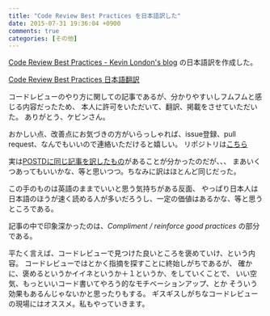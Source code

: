 ```yaml
---
title: "Code Review Best Practices を日本語訳した"
date: 2015-07-31 19:36:04 +0900
comments: true
categories: [その他]
---
```


[Code Review Best Practices - Kevin London's blog](http://kevinlondon.com/2015/05/05/code-review-best-practices.html) の日本語訳を作成した。

[Code Review Best Practices 日本語翻訳](http://pankona.github.io/CodeReviewBestPractices_JP_Translation/)

コードレビューのやり方に関しての記事であるが、分かりやすいしフムフムと感じる内容だったため、
本人に許可をいただいて、翻訳、掲載をさせていただいた。
ありがとう、ケビンさん。

おかしい点、改善点にお気づきの方がいらっしゃれば、issue登録、pull request、なんでもいいので連絡いただけると嬉しい。
リポジトリは[こちら](https://github.com/pankona/CodeReviewBestPractices_JP_Translation)

実は[POSTDに同じ記事を訳したもの](http://postd.cc/code-review-best-practices/)があることが分かったのだが、、、
まあいくつあってもいいかな、等と思いつつ。ちなみに訳はほとんど同じだった。

この手のものは英語のままでいいと思う気持ちがある反面、
やっぱり日本人は日本語のほうが速く読める人が多いだろうし、一定の価値はあるかな、等と思うところである。

記事の中で印象深かったのは、_Compliment / reinforce good practices_ の部分である。

平たく言えば、コードレビューで見つけた良いところを褒めていけ、という内容。
コードレビューではとかく指摘を探すことに終始しがちであるが、
確かに、褒めるというかイイネというか＋１というか、をしていくことで、
いい空気、もっといいコード書いてやろう的なモチベーションアップ、とか そういう効果もあるんじゃないかと思ったりもする。
ギスギスしがちなコードレビューの現場にはオススメ。私もやっていきます。
